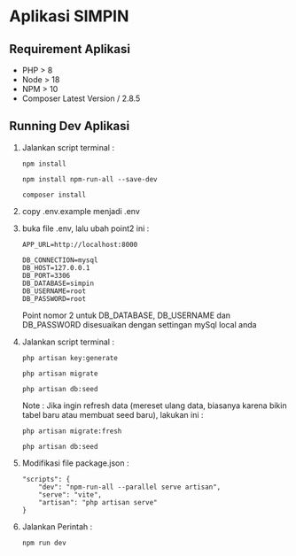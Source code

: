 <p align="center"><h1>Aplikasi SIMPIN</h1></p>

## Requirement Aplikasi

-   PHP > 8
-   Node > 18
-   NPM > 10
-   Composer Latest Version / 2.8.5

## Running Dev Aplikasi

1. Jalankan script terminal :
    ```
    npm install
    ```
    ```
    npm install npm-run-all --save-dev
    ```
    ```
    composer install
    ```
2. copy .env.example menjadi .env

3. buka file .env, lalu ubah point2 ini :

    ```
    APP_URL=http://localhost:8000
    ```

    ```
    DB_CONNECTION=mysql
    DB_HOST=127.0.0.1
    DB_PORT=3306
    DB_DATABASE=simpin
    DB_USERNAME=root
    DB_PASSWORD=root
    ```

    Point nomor 2 untuk DB_DATABASE, DB_USERNAME dan DB_PASSWORD disesuaikan dengan settingan mySql local anda

4. Jalankan script terminal :

    ```
    php artisan key:generate
    ```

    ```
    php artisan migrate
    ```

    ```
    php artisan db:seed
    ```

    Note : Jika ingin refresh data (mereset ulang data, biasanya karena bikin tabel baru atau membuat seed baru), lakukan ini :

    ```
    php artisan migrate:fresh
    ```

    ```
    php artisan db:seed
    ```

5. Modifikasi file package.json :

    ```
    "scripts": {
        "dev": "npm-run-all --parallel serve artisan",
        "serve": "vite",
        "artisan": "php artisan serve"
    }
    ```

6. Jalankan Perintah :
    ```
    npm run dev
    ```
